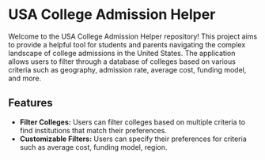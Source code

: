 # USA College Admission Helper

Welcome to the USA College Admission Helper repository! This project aims to provide a helpful tool for students and parents navigating the complex landscape of college admissions in the United States. The application allows users to filter through a database of colleges based on various criteria such as geography, admission rate, average cost, funding model, and more.

## Features

- **Filter Colleges:** Users can filter colleges based on multiple criteria to find institutions that match their preferences.
- **Customizable Filters:** Users can specify their preferences for criteria such as average cost, funding model, region.


